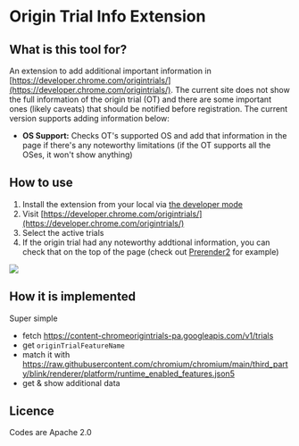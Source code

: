# Origin Trial Info Extension
## What is this tool for?
An extension to add additional important information in [https://developer.chrome.com/origintrials/](https://developer.chrome.com/origintrials/). The current site does not show the full information of the origin trial (OT) and there are some important ones (likely caveats) that should be notified before registration. The current version supports adding information below:
- **OS Support:** Checks OT's supported OS and add that information in the page if there's any noteworthy limitations (if the OT supports all the OSes, it won't show anything)

## How to use
1. Install the extension from your local via [the developer mode](https://developer.chrome.com/docs/extensions/mv2/getstarted/#:~:text=The%20directory%20holding%20the%20manifest%20file%20can%20be%20added%20as%20an%20extension%20in%20developer%20mode%20in%20its%20current%20state.)
2. Visit [https://developer.chrome.com/origintrials/](https://developer.chrome.com/origintrials/)
3. Select the active trials
4. If the origin trial had any noteworthy addtional information, you can check that on the top of the page (check out [Prerender2](https://developer.chrome.com/origintrials/#/view_trial/1325184190353768449) for example)

![](https://cdn.glitch.global/d1d49b49-541b-4e26-8cd5-f7fa3a45e1aa/OriginTrialInfoExtension.png?v=1647524708012)

## How it is implemented
Super simple
- fetch https://content-chromeorigintrials-pa.googleapis.com/v1/trials
- get `originTrialFeatureName`
- match it with https://raw.githubusercontent.com/chromium/chromium/main/third_party/blink/renderer/platform/runtime_enabled_features.json5
- get & show additional data

## Licence
Codes are Apache 2.0
